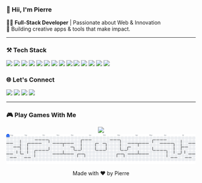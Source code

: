 ### 👻 Hii, I'm Pierre

<p >
  🧑‍💻 <strong>Full-Stack Developer</strong> | Passionate about Web & Innovation <br>
  🚀 Building creative apps & tools that make impact.
</p>

---

### ⚒️ Tech Stack

<p>
<!-- Design -->
<img src="https://img.shields.io/badge/Canva-1A1A1A?style=for-the-badge&logo=canva" />

<!-- Frontend -->
<img src="https://img.shields.io/badge/HTML5-1A1A1A?style=for-the-badge&logo=html5" />
<img src="https://img.shields.io/badge/JavaScript-1A1A1A?style=for-the-badge&logo=javascript" />
<img src="https://img.shields.io/badge/TypeScript-1A1A1A?style=for-the-badge&logo=typescript" />
<img src="https://img.shields.io/badge/TailwindCSS-1A1A1A?style=for-the-badge&logo=tailwind-css" />
<img src="https://img.shields.io/badge/React-1A1A1A?style=for-the-badge&logo=react" />
<img src="https://img.shields.io/badge/Next.js-1A1A1A?style=for-the-badge&logo=next.js" />

<!-- Backend -->
<img src="https://img.shields.io/badge/Node.js-1A1A1A?style=for-the-badge&logo=nodedotjs" />
<img src="https://img.shields.io/badge/Express.js-1A1A1A?style=for-the-badge&logo=express" />
<img src="https://img.shields.io/badge/Python-1A1A1A?style=for-the-badge&logo=python" />

<!-- Database -->
<img src="https://img.shields.io/badge/PostgreSQL-1A1A1A?style=for-the-badge&logo=postgresql" />
<img src="https://img.shields.io/badge/MySQL-1A1A1A?style=for-the-badge&logo=mysql" />
<img src="https://img.shields.io/badge/MongoDB-1A1A1A?style=for-the-badge&logo=mongodb" />

<!-- DevOps / Deployment -->
<img src="https://img.shields.io/badge/Docker-1A1A1A?style=for-the-badge&logo=docker" />
</p>

### 🌐 Let's Connect

<p align="left">
  <a href="https://instagram.com/pierretawalujan"><img src="https://img.shields.io/badge/Instagram-E4405F?style=for-the-badge&logo=instagram&logoColor=white" /></a>
  <a href="https://tiktok.com/@pierrewtw_"><img src="https://img.shields.io/badge/TikTok-000000?style=for-the-badge&logo=tiktok&logoColor=white" /></a>
  <a href="https://linkedin.com/in/pierretawalujan"><img src="https://img.shields.io/badge/LinkedIn-0A66C2?style=for-the-badge&logo=linkedin&logoColor=white" /></a>
  <a href="https://twitter.com/ext_piee"><img src="https://img.shields.io/badge/Twitter-1DA1F2?style=for-the-badge&logo=twitter&logoColor=white" /></a>
</p>

---

### 🎮 Play Games With Me

<div align="center">
  <img src="https://profile-counter.glitch.me/Pierreetw/count.svg?"  />
</div>

<picture>
  <source media="(prefers-color-scheme: dark)" srcset="https://raw.githubusercontent.com/Pierreetw/Pierreetw/output/pacman-contribution-graph-dark.svg">
  <source media="(prefers-color-scheme: light)" srcset="https://raw.githubusercontent.com/Pierreetw/Pierreetw/output/pacman-contribution-graph.svg">
  <img alt="pacman contribution graph" src="https://raw.githubusercontent.com/Pierreetw/Pierreetw/output/pacman-contribution-graph.svg">
</picture>

<p align="center">
  Made with ❤️ by Pierre
</p>
